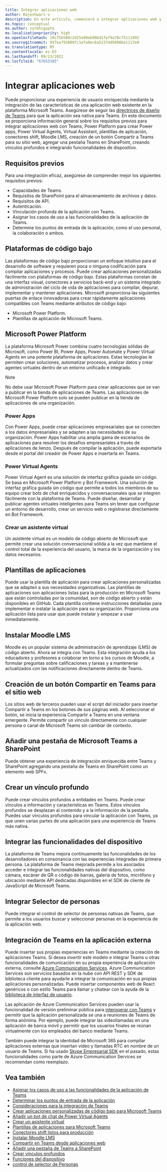 ```yaml
---
title: Integrar aplicaciones web
author: Rajeshwari-v
description: En este artículo, comenzará a integrar aplicaciones web y funcionalidades de dispositivos con la aplicación Microsoft Teams. Power Platform para crear aplicaciones de Power, Power Virtual Agents, Virtual Assistant, plantillas de aplicaciones, conectores de Turnos, Moodle LMS.
ms.topic: conceptual
ms.author: surbhigupta
ms.localizationpriority: high
ms.openlocfilehash: 19cf5b580c2d25e90eb90bd1fef9a78c75111092
ms.sourcegitcommit: 937ea793889fc1efa9ec6a52374d5098be1117e0
ms.translationtype: MT
ms.contentlocale: es-ES
ms.lasthandoff: 09/13/2022
ms.locfileid: "67653185"
---
```

# <a name="integrate-web-apps"></a>Integrar aplicaciones web

Puede proporcionar una experiencia de usuario enriquecida mediante la integración de las características de una aplicación web existente en la plataforma Microsoft Teams. Asegúrese de seguir las [directrices de diseño de Teams](~/concepts/design/understand-use-cases.md) para que la aplicación sea nativa para Teams.
En este documento se proporciona información general sobre los requisitos previos para integrar aplicaciones web con Teams, Power Platform para crear Power apps, Power Virtual Agents, Virtual Assistant, plantillas de aplicación, conectores shift, Moodle LMS, creación de un botón Compartir a Teams para su sitio web, agregar una pestaña Teams en SharePoint, creando vínculos profundos e integrando funcionalidades de dispositivo.

## <a name="prerequisites"></a>Requisitos previos

Para una integración eficaz, asegúrese de comprender mejor los siguientes requisitos previos:

* Capacidades de Teams.
* Requisitos de SharePoint para el almacenamiento de archivos y datos.
* Requisitos de API.
* Autenticación.
* Vinculación profunda de la aplicación con Teams.
* Asignar los casos de uso a las funcionalidades de la aplicación de Teams.
* Determine los puntos de entrada de la aplicación, como el uso personal, la colaboración o ambos.

## <a name="low-code-platforms"></a>Plataformas de código bajo

Las plataformas de código bajo proporcionan un enfoque intuitivo para el desarrollo de software y requieren poca o ninguna codificación para compilar aplicaciones y procesos. Puede crear aplicaciones personalizadas fácilmente con plataformas de código bajo. Estas plataformas constan de una interfaz visual, conectores a servicios back-end y un sistema integrado de administración del ciclo de vida de aplicaciones para compilar, depurar, implementar y mantener aplicaciones. Microsoft proporciona las siguientes puertas de enlace innovadoras para crear rápidamente aplicaciones compatibles con Teams mediante atributos de código bajo:

* Microsoft Power Platform.
* Plantillas de aplicación de Microsoft Teams.

## <a name="microsoft-power-platform"></a>Microsoft Power Platform

La plataforma Microsoft Power combina cuatro tecnologías sólidas de Microsoft, como Power BI, Power Apps, Power Automate y Power Virtual Agents en una potente plataforma de aplicaciones. Estas tecnologías le permiten crear soluciones, automatizar procesos, analizar datos y crear agentes virtuales dentro de un entorno unificado e integrado.

>[!NOTE]
>No debe usar Microsoft Power Platform para crear aplicaciones que se van a publicar en la tienda de aplicaciones de Teams. Las aplicaciones de Microsoft Power Platform solo se pueden publicar en la tienda de aplicaciones de una organización.

### <a name="power-apps"></a>Power Apps

Con Power Apps, puede crear aplicaciones empresariales que se conecten a los datos empresariales y se adapten a las necesidades de su organización. Power Apps habilitar una amplia gama de escenarios de aplicaciones para resolver los desafíos empresariales a través de aplicaciones de lienzo. Después de compilar la aplicación, puede exportarla desde el portal del creador de Power Apps e insertarla en Teams.

### <a name="power-virtual-agents"></a>Power Virtual Agents

Power Virtual Agent es una solución de interfaz gráfica guiada sin código. Se basa en Microsoft Power Platform y Bot Framework. Una solución de interfaz gráfica guiada sin código que permite a todos los miembros de su equipo crear bots de chat enriquecidos y conversacionales que se integren fácilmente con la plataforma de Teams. Puede diseñar, desarrollar y publicar agentes virtuales inteligentes para Teams sin tener que configurar un entorno de desarrollo, crear un servicio web o registrarse directamente en Bot Framework.

### <a name="create-virtual-assistant"></a>Crear un asistente virtual

Un asistente virtual es un modelo de código abierto de Microsoft que permite crear una solución conversacional sólida a la vez que mantiene el control total de la experiencia del usuario, la marca de la organización y los datos necesarios.

## <a name="app-templates"></a>Plantillas de aplicaciones

Puede usar la plantilla de aplicación para crear aplicaciones personalizadas que se adapten a sus necesidades organizativas. Las plantillas de aplicaciones son aplicaciones listas para la producción en Microsoft Teams que están controladas por la comunidad, son de código abierto y están disponibles en GitHub. Cada plantilla contiene instrucciones detalladas para implementar e instalar la aplicación para su organización. Proporciona una aplicación lista para usar que puede instalar y empezar a usar inmediatamente.

## <a name="install-moodle-lms"></a>Instalar Moodle LMS

Moodle es un popular sistema de administración de aprendizaje (LMS) de código abierto. Ahora se integra con Teams. Esta integración ayuda a los educadores y profesores a colaborar en torno a los cursos de Moodle, a formular preguntas sobre calificaciones y tareas y a mantenerse actualizados con las notificaciones directamente dentro de Teams.

## <a name="create-a-share-to-teams-button-for-your-website"></a>Creación de un botón Compartir en Teams para el sitio web

Los sitios web de terceros pueden usar el script del iniciador para insertar Compartir a Teams en los botones de sus páginas web. Al seleccionar el botón, se inicia la experiencia Compartir a Teams en una ventana emergente. Permite compartir un vínculo directamente con cualquier persona o canal de Microsoft Teams sin cambiar de contexto.

## <a name="add-a-microsoft-teams-tab-in-sharepoint"></a>Añadir una pestaña de Microsoft Teams a SharePoint

Puede obtener una experiencia de integración enriquecida entre Teams y SharePoint agregando una pestaña de Teams en SharePoint como un elemento web SPFx.

## <a name="create-deep-link"></a>Crear un vínculo profundo

Puede crear vínculos profundos a entidades en Teams. Puede crear vínculos a información y características en Teams. Estos vínculos profundos se desplazan al contenido y a la información de la pestaña. Puedes usar vínculos profundos para vincular la aplicación con Teams, ya que unen varias partes de una aplicación para una experiencia de Teams más nativa.

## <a name="integrate-device-capabilities"></a>Integrar las funcionalidades del dispositivo

La plataforma de Teams mejora continuamente las funconalidades de los desarrolladores en consonancia con las experiencias integradas de primera persona. La plataforma de Teams mejorada permite a los asociados acceder e integrar las funcionalidades nativas del dispositivo, como cámara, escáner de QR o código de barras, galería de fotos, micrófono y ubicación mediante API dedicadas disponibles en el SDK de cliente de JavaScript de Microsoft Teams.

## <a name="integrate-people-picker"></a>Integrar Selector de personas

Puede integrar el control de selector de personas nativas de Teams, que permite a los usuarios buscar y seleccionar personas en la experiencia de la aplicación web.

## <a name="integrate-teams-in-your-external-app"></a>Integración de Teams en la aplicación externa

Puede insertar sus propias experiencias en Teams mediante la creación de aplicaciones Teams. Si desea *invertir* este modelo e integrar Teams u otras funcionalidades de comunicación en su propia experiencia de aplicación externa, consulte [Azure Communication Services](/azure/communication-services/overview). Azure Communication Services son servicios basados en la nube con API REST y SDK de biblioteca cliente para ayudarle a integrar la comunicación en sus propias aplicaciones personalizadas. Puede insertar componentes web de React genéricos o con estilo Teams para llamar y chatear con la ayuda de la [biblioteca de interfaz de usuario](https://azure.github.io/communication-ui-library/).

Las aplicación de Azure Communication Services pueden usar la funcionalidad de versión preliminar pública para [interoperar con Teams](/azure/communication-services/concepts/teams-interop) y permitir que la aplicación personalizada se una a reuniones de Teams de forma anónima. Por ejemplo, puede integrar las videollamadas en una aplicación de banca móvil y permitir que los usuarios finales se reúnan virtualmente con los empleados del banco mediante Teams.

También puede integrar la identidad de Microsoft 365 para compilar aplicaciones externas que insertan vídeo y llamadas RTC en nombre de un usuario de Teams. Si ha usado [Skype Empresarial SDK](/skype-sdk/appsdk/skypeappsdk) en el pasado, estas funcionalidades como parte de Azure Communication Services se recomiendan como reemplazo.

## <a name="see-also"></a>Vea también

* [Asignar los casos de uso a las funcionalidades de la aplicación de Teams](~/concepts/design/map-use-cases.md)
* [Determinar los puntos de entrada de la aplicación](~/concepts/extensibility-points.md)
* [Consideraciones para la integración de Teams](~/samples/integrating-web-apps.md)
* [Crear aplicaciones personalizadas de código bajo para Microsoft Teams](~/samples/teams-low-code-solutions.md)
* [Añadir un bot de chat de Power Virtual Agents](~/bots/how-to/add-power-virtual-agents-bot-to-teams.md)
* [Crear un asistente virtual](~/samples/virtual-assistant.md)
* [Plantillas de aplicaciones para Microsoft Teams](~/samples/app-templates.md)
* [Conectores shift listos para producción](~/samples/shifts-wfm-connectors.md)
* [Instalar Moodle LMS](~/resources/moodleinstructions.md)
* [Compartir en Teams desde aplicaciones web](~/concepts/build-and-test/share-to-teams-from-web-apps.md)
* [Añadir una pestaña de Teams a SharePoint](~/tabs/how-to/tabs-in-sharepoint.md)
* [Crear vínculos profundos](~/concepts/build-and-test/deep-links.md)
* [Funciones del dispositivo](~/concepts/device-capabilities/device-capabilities-overview.md)
* [control de selector de Personas](~/concepts/device-capabilities/people-picker-capability.md)
